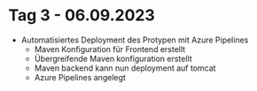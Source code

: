 # Tag 3 - 06.09.2023
- Automatisiertes Deployment des Protypen mit Azure Pipelines
  - Maven Konfiguration für Frontend erstellt
  - Übergreifende Maven konfiguration erstellt
  - Maven backend kann nun deployment auf tomcat
  - Azure Pipelines angelegt